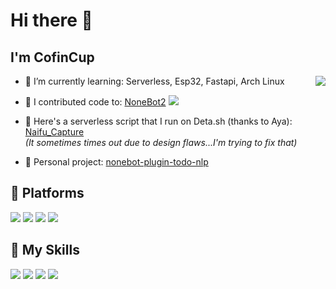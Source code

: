# Hi there 👋

## I'm **CofinCup**

<a href="#">
  <img align="right" src="https://github-readme-stats.vercel.app/api?username=CofinCup&count_private=true&show_icons=true&bg_color=15,f2f7fd,E0EAFC" />
</a>

- 🥪 I’m currently learning: Serverless, Esp32, Fastapi, Arch Linux

- 🍩 I contributed code to: [NoneBot2](https://github.com/nonebot/nonebot2) ![](https://img.shields.io/github/stars/nonebot/nonebot2?style=social)

- 🍮 Here's a serverless script that I run on Deta.sh (thanks to Aya): [Naifu_Capture](https://naifu.deta.dev) <br>
*(It sometimes times out due to design flaws...I'm trying to fix that)*

- 🍕 Personal project: [nonebot-plugin-todo-nlp](nonebot-plugin-todo-nlp)

## 🚉 **Platforms**

![](https://img.shields.io/badge/Server-Ubuntu-35bf5c?style=flat-square&logo=Ubuntu&logoColor=fff)
![](https://img.shields.io/badge/Raspberry-Ubuntu-35bf5c?style=flat-square&logo=raspberrypi&logoColor=fff)
![](https://img.shields.io/badge/wsl-Ubuntu-35bf5c?style=flat-square&logo=Ubuntu&logoColor=fff)
![](https://img.shields.io/badge/Windows-10-0078d6?style=flat-square&logo=windows&logoColor=fff)

## 🌟 **My Skills**  

![](https://img.shields.io/badge/-Git-f05032?style=flat-square&logo=git&logoColor=fff)
![](https://img.shields.io/badge/-Linux-fcc624?style=flat-square&logo=Linux&logoColor=fff)
![](https://img.shields.io/badge/-Python-3776ab?style=flat-square&logo=Python&logoColor=fff)
![](https://img.shields.io/badge/-3D_Modeling-55AAAA?style=flat-square)


